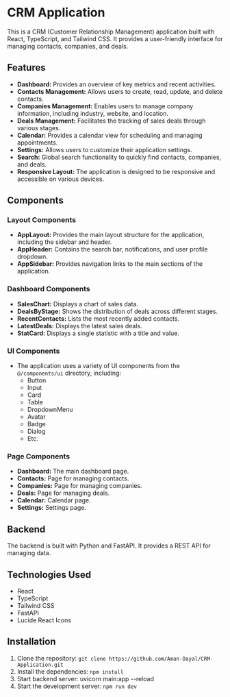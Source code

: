 # CRM Application

This is a CRM (Customer Relationship Management) application built with React, TypeScript, and Tailwind CSS. It provides a user-friendly interface for managing contacts, companies, and deals.

## Features

*   **Dashboard:** Provides an overview of key metrics and recent activities.
*   **Contacts Management:** Allows users to create, read, update, and delete contacts.
*   **Companies Management:** Enables users to manage company information, including industry, website, and location.
*   **Deals Management:** Facilitates the tracking of sales deals through various stages.
*   **Calendar:** Provides a calendar view for scheduling and managing appointments.
*   **Settings:** Allows users to customize their application settings.
*   **Search:** Global search functionality to quickly find contacts, companies, and deals.
*   **Responsive Layout:** The application is designed to be responsive and accessible on various devices.

## Components

### Layout Components

*   **AppLayout:** Provides the main layout structure for the application, including the sidebar and header.
*   **AppHeader:** Contains the search bar, notifications, and user profile dropdown.
*   **AppSidebar:** Provides navigation links to the main sections of the application.

### Dashboard Components

*   **SalesChart:** Displays a chart of sales data.
*   **DealsByStage:** Shows the distribution of deals across different stages.
*   **RecentContacts:** Lists the most recently added contacts.
*   **LatestDeals:** Displays the latest sales deals.
*   **StatCard:** Displays a single statistic with a title and value.

### UI Components

*   The application uses a variety of UI components from the `@/components/ui` directory, including:
    *   Button
    *   Input
    *   Card
    *   Table
    *   DropdownMenu
    *   Avatar
    *   Badge
    *   Dialog
    *   Etc.

### Page Components

*   **Dashboard:** The main dashboard page.
*   **Contacts:** Page for managing contacts.
*   **Companies:** Page for managing companies.
*   **Deals:** Page for managing deals.
*   **Calendar:** Calendar page.
*   **Settings:** Settings page.

## Backend

The backend is built with Python and FastAPI. It provides a REST API for managing data.

## Technologies Used

*   React
*   TypeScript
*   Tailwind CSS
*   FastAPI
*   Lucide React Icons

## Installation

1.  Clone the repository: `git clone https://github.com/Aman-Dayal/CRM-Application.git`
2.  Install the dependencies: `npm install`
3.  Start backend server: uvicorn main:app --reload
4.  Start the development server: `npm run dev`

